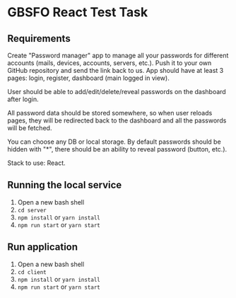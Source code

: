 # GBSFO React Test Task

## Requirements

Create "Password manager" app to manage all your passwords for different accounts (mails, devices, accounts, servers, etc.).
Push it to your own GitHub repository and send the link back to us.
App should have at least 3 pages: login, register, dashboard (main logged in view).

User should be able to add/edit/delete/reveal passwords on the dashboard after login. 

All password data should be stored somewhere, so when user reloads pages, they will be redirected back to the dashboard and all the passwords will be fetched.

You can choose any DB or local storage. 
By default passwords should be hidden with "*", there should be an ability to reveal password (button, etc.).

Stack to use: React.

## Running the local service

1. Open a new bash shell
2. ```cd server```
3. ```npm install``` or ```yarn install```
4. ```npm run start``` or ```yarn start```

## Run application

1. Open a new bash shell
2. ```cd client```
3. ```npm install``` or ```yarn install```
4. ```npm run start``` or ```yarn start```
